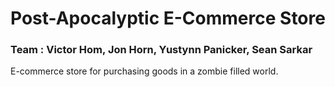 # Post-Apocalyptic E-Commerce Store
### Team : Victor Hom, Jon Horn, Yustynn Panicker, Sean Sarkar

E-commerce store for purchasing goods in a zombie filled world.
